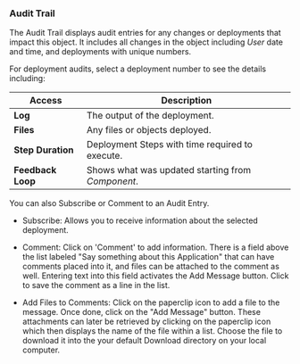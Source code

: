 
### Audit Trail

The Audit Trail displays audit entries for any changes or deployments that impact this object. It includes all changes in the object including _User_ date and time, and deployments with unique numbers.

For deployment audits, select a deployment number to see the details including:

| Access            | Description                                       |
|-------------------|---------------------------------------------------|
| **Log**           | The output of the deployment.                     |
| **Files**         | Any files or objects deployed.                    |
| **Step Duration** | Deployment Steps with time required to execute.   |
| **Feedback Loop** | Shows what was updated starting from _Component_. |

You can also Subscribe or Comment to an Audit Entry.

- Subscribe: Allows you to receive information about the selected deployment.

- Comment: Click on 'Comment' to add information. There is a field above the list labeled "Say something about this Application" that can have comments placed into it, and files can be attached to the comment as well. Entering text into this field activates the Add Message button. Click to save the comment as a line in the list.  

- Add Files to Comments: Click on the paperclip icon to add a file to the message.  Once done, click on the "Add Message" button. These attachments can later be retrieved by clicking on the paperclip icon which then displays the name of the file within a list. Choose the file to download it into the your default Download directory on your local computer.
